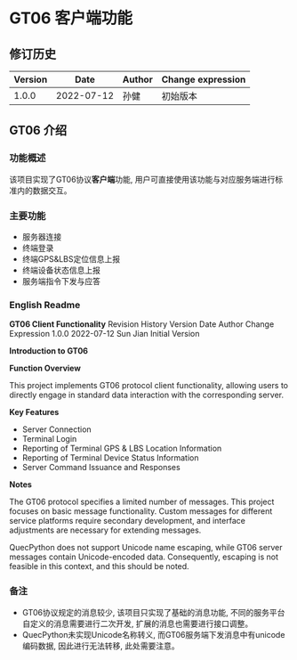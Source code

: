 # GT06 客户端功能

## 修订历史

| Version |   Date     |   Author   |   Change expression   |
| :------ | ---------- | ---------- | --------------------- |
| 1.0.0   | 2022-07-12 | 孙健       | 初始版本               |

## GT06 介绍

### 功能概述

该项目实现了GT06协议**客户端**功能, 用户可直接使用该功能与对应服务端进行标准内的数据交互。

### 主要功能

- 服务器连接
- 终端登录
- 终端GPS&LBS定位信息上报
- 终端设备状态信息上报
- 服务端指令下发与应答


### English Readme

**GT06 Client Functionality**
Revision History
Version   Date         Author      Change Expression
1.0.0     2022-07-12   Sun Jian    Initial Version

**Introduction to GT06**

**Function Overview**

This project implements GT06 protocol client functionality, allowing users to directly engage in standard data interaction with the corresponding server.

**Key Features**

- Server Connection
- Terminal Login
- Reporting of Terminal GPS & LBS Location Information
- Reporting of Terminal Device Status Information
- Server Command Issuance and Responses

**Notes**

The GT06 protocol specifies a limited number of messages. This project focuses on basic message functionality. Custom messages for different service platforms require secondary development, and interface adjustments are necessary for extending messages.

QuecPython does not support Unicode name escaping, while GT06 server messages contain Unicode-encoded data. Consequently, escaping is not feasible in this context, and this should be noted.

### 备注

- GT06协议规定的消息较少, 该项目只实现了基础的消息功能, 不同的服务平台自定义的消息需要进行二次开发, 扩展的消息也需要进行接口调整。
- QuecPython未实现Unicode名称转义, 而GT06服务端下发消息中有unicode编码数据, 因此进行无法转移, 此处需要注意。
